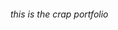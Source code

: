 <!DOCTYPE html>
<html>
<head>
	<title>Crap Portfolio</title>
</head>
<body>
<h6>this is the crap portfolio</h6>
</body>
</html>
